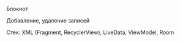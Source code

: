 Блокнот

Добавление, удаление записей

Стек: XML (Fragment, RecyclerView), LiveData, ViewModel, Room
